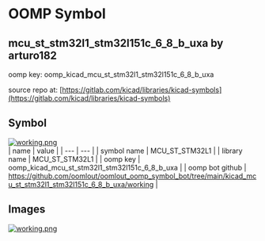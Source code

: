 # OOMP Symbol  
## mcu_st_stm32l1_stm32l151c_6_8_b_uxa  by arturo182  
  
oomp key: oomp_kicad_mcu_st_stm32l1_stm32l151c_6_8_b_uxa  
  
source repo at: [https://gitlab.com/kicad/libraries/kicad-symbols](https://gitlab.com/kicad/libraries/kicad-symbols)  
## Symbol  
  
[![working.png](working_600.png)](working.png)  
| name | value | 
| --- | --- | 
| symbol name | MCU_ST_STM32L1 | 
| library name | MCU_ST_STM32L1 | 
| oomp key | oomp_kicad_mcu_st_stm32l1_stm32l151c_6_8_b_uxa | 
| oomp bot github | https://github.com/oomlout/oomlout_oomp_symbol_bot/tree/main/kicad_mcu_st_stm32l1_stm32l151c_6_8_b_uxa/working | 
## Images  
  
[![working.png](working_140.png)](working.png)  
